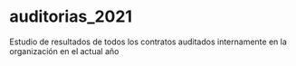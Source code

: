 # auditorias_2021
 Estudio de resultados de todos los contratos auditados internamente en la organización en el actual año

